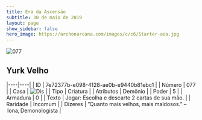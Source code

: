 ```yaml
---
title: Era da Ascensão
subtitle: 30 de maio de 2019
layout: page
show_sidebar: false
hero_image: https://archonarcana.com/images/c/c6/Starter-aoa.jpg
---
```


![077](https://cdn.keyforgegame.com/media/card_front/pt/435_077_HJW74VM4GMM_pt.png)

## Yurk Velho

|----|----|
| ID | 7e72377b-e098-4128-ae0b-e9440b81ebc1 |
| Número | 077 |
| Casa | ![Dis](https://archonarcana.com/images/thumb/e/e8/Dis.png/22px-Dis.png "Dis") |
| Tipo | Criatura |
| Atributos | Demônio |
| Poder | 5 |
| Armadura | 0 |
| Texto | Jogar: Escolha e descarte 2 cartas de sua mão. |
| Raridade | Incomum |
| Dizeres | ”Quanto mais velhos, mais maldosos.” – Iona, Demonologista |

